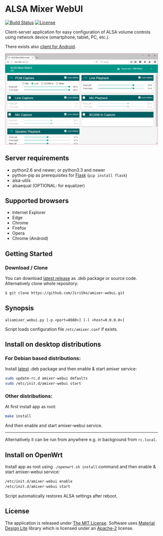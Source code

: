 # ALSA Mixer WebUI

[![Build Status](https://travis-ci.org/JiriSko/amixer-webui.svg?branch=master)](https://travis-ci.org/JiriSko/amixer-webui)
[![License](https://img.shields.io/badge/license-MIT-blue.svg?style=flat)](LICENSE)

Client-server application for easy configuration of ALSA volume controls using network device (smartphone, tablet, PC, etc.).

There exists also [client for Android](https://github.com/JiriSko/amixer-webui-android).

[![Screenshot](docs/screenshot.png)](docs/screenshot.png)


## Server requirements

- python2.6 and newer; or python3.3 and newer
- python-pip as prerequisites for [Flask](http://flask.pocoo.org/) (`pip install flask`)
- alsa-utils
- alsaequal (OPTIONAL: for equalizer)


## Supported browsers

- Internet Explorer
- Edge
- Chrome
- Firefox
- Opera
- Chrome (Android)

## Getting Started

### Download / Clone

You can download [latest release](https://github.com/JiriSko/amixer-webui/releases/latest) as .deb package or source code. Alternatively clone whole repository:

```bash
$ git clone https://github.com/JiriSko/amixer-webui.git
```

## Synopsis

```
alsamixer_webui.py [-p <port=8080>] [-l <host=0.0.0.0>]
```

Script loads configuration file `/etc/amixer.conf` if exists.

## Install on desktop distributions

### For Debian based distributions:

Install [latest](https://github.com/JiriSko/amixer-webui/releases/latest) .deb package and then enable & start amixer service:

```bash
sudo update-rc.d amixer-webui defaults
sudo /etc/init.d/amixer-webui start
```

### Other distributions:

At first install app as root:
```bash
make install
```

And then enable and start amixer-webui service.

----------

Alternatively it can be run from anywhere e.g. in background from `rc.local`.

## Install on OpenWrt

Install app as root using `./openwrt.sh install` command and then enable & start amixer-webui service:

```bash
/etc/init.d/amixer-webui enable
/etc/init.d/amixer-webui start
```

Script automatically restores ALSA settings after reboot.


## License

The application is released under [The MIT License](LICENSE). Software uses [Material Design Lite](https://github.com/google/material-design-lite) library which is licensed under an [Apache-2](https://github.com/google/material-design-lite/blob/master/LICENSE) license.
